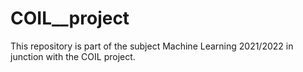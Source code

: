 # COIL__project
This repository is part of the subject Machine Learning 2021/2022 in junction with the COIL project.

